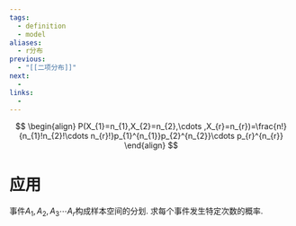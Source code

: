 ```yaml
---
tags:
  - definition
  - model
aliases:
  - r分布
previous:
  - "[[二项分布]]"
next:
  - 
links:
  -
---
```

$$
\begin{align}
P(X_{1}=n_{1},X_{2}=n_{2},\cdots ,X_{r}=n_{r})=\frac{n!}{n_{1}!n_{2}!\cdots n_{r}!}p_{1}^{n_{1}}p_{2}^{n_{2}}\cdots p_{r}^{n_{r}}
\end{align}
$$

# 应用
事件$A_{1},A_{2},A_{3}\cdots A_{r}$构成样本空间的分划.
求每个事件发生特定次数的概率.


